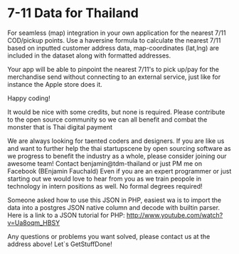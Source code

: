 # 7-11 Data for Thailand

For seamless (map) integration in your own application for the nearest 7/11 COD/pickup points.
Use a haversine formula to calculate the nearest 7/11 based on inputted customer address data, map-coordinates (lat,lng) are included in the dataset along with formatted addresses.

Your app will be able to pinpoint the nearest 7/11's to pick up/pay for the merchandise send without connecting to an external service, just like for instance the Apple store does it.

Happy coding!

It would be nice with some credits, but none is required.
Please contribute to the open source community so we can all benefit and combat the monster that is Thai digital payment


We are always looking for taented coders and designers. If you are like us and want to further help the thai startupscene by open sourcing software as we progress to benefit the industry as a whole, please consider joining our awesome team! Contact benjamin@tdm-thailand or just PM me on Facebook (BEnjamin Fauchald) Even if you are an expert programmer or just starting out we would love to hear from you as we train peopole in technology in intern positions as well. No formal degrees required!
 




 Someone asked how to use this JSON in PHP, easiest wa is to import the data into a postgres JSON native column and decode with builtin parser.
 Here is a link to a JSON tutorial for PHP: http://www.youtube.com/watch?v=Ua8oqm_HBSY


 Any questions or problems you want solved, please contact us at the address above! Let`s GetStuffDone!